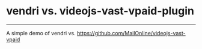 #  vendri vs. videojs-vast-vpaid-plugin
---

A simple demo of vendri vs. https://github.com/MailOnline/videojs-vast-vpaid